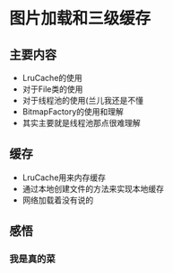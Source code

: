 # 图片加载和三级缓存
## 主要内容
- LruCache的使用
- 对于File类的使用
- 对于线程池的使用(兰儿我还是不懂
- BitmapFactory的使用和理解
- 其实主要就是线程池那点很难理解
## 缓存
- LruCache用来内存缓存
- 通过本地创建文件的方法来实现本地缓存
- 网络加载着没有说的
## 感悟
### 我是真的菜
